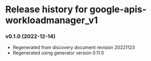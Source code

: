 # Release history for google-apis-workloadmanager_v1

### v0.1.0 (2022-12-14)

* Regenerated from discovery document revision 20221123
* Regenerated using generator version 0.11.0

